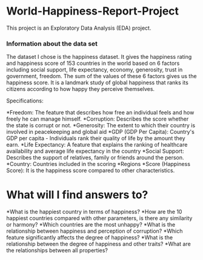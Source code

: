 # World-Happiness-Report-Project

This project is an Exploratory Data Analysis (EDA) project.

### Information about the data set

The dataset I chose is the happiness dataset. It gives the happiness rating and happiness score of 153 countries in the world based on 6 factors including social support, life expectancy, economy, generosity, trust in government, freedom. The sum of the values of these 6 factors gives us the happiness score. It is a landmark study of global happiness that ranks its citizens according to how happy they perceive themselves.

Specifications:

*Freedom: The feature that describes how free an individual feels and how freely he can manage himself.
*Corruption: Describes the score whether the state is corrupt or not.
*Generosity: The extent to which their country is involved in peacekeeping and global aid
*GDP (GDP Per Capita): Country's GDP per capita - Individuals rank their quality of life by the amount they earn.
*Life Expectancy: A feature that explains the ranking of healthcare availability and average life expectancy in the country
*Social Support: Describes the support of relatives, family or friends around the person.
*Country: Countries included in the scoring
*Regions
*Score (Happiness Score): It is the happiness score compared to other characteristics.

# What will I find answers to?

*What is the happiest country in terms of happiness?
*How are the 10 happiest countries compared with other parameters, is there any similarity or harmony?
*Which countries are the most unhappy?
*What is the relationship between happiness and perception of corruption?
*Which feature significantly affects the degree of happiness?
*What is the relationship between the degree of happiness and other traits?
*What are the relationships between all properties?
